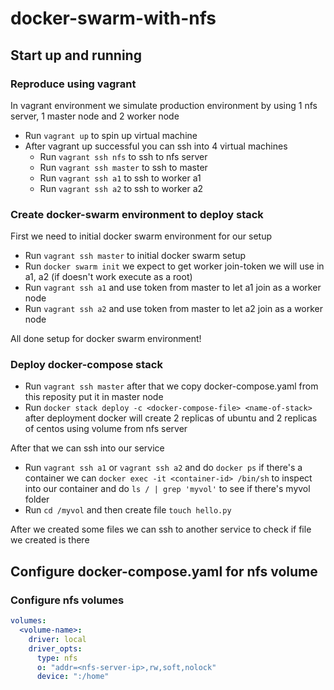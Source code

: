 # docker-swarm-with-nfs

## Start up and running

### Reproduce using vagrant

In vagrant environment we simulate production environment by using 1 nfs server, 1 master node and 2 worker node

* Run `vagrant up` to spin up virtual machine
* After vagrant up successful you can ssh into 4 virtual machines
  * Run `vagrant ssh nfs` to ssh to nfs server
  * Run `vagrant ssh master` to ssh to master
  * Run `vagrant ssh a1` to ssh to worker a1
  * Run `vagrant ssh a2` to ssh to worker a2

### Create docker-swarm environment to deploy stack

First we need to initial docker swarm environment for our setup

* Run `vagrant ssh master` to initial docker swarm setup
* Run `docker swarm init` we expect to get worker join-token we will use in a1, a2 (if doesn't work execute as a root)
* Run `vagrant ssh a1` and use token from master to let a1 join as a worker node
* Run `vagrant ssh a2` and use token from master to let a2 join as a worker node

All done setup for docker swarm environment!

### Deploy docker-compose stack

* Run `vagrant ssh master` after that we copy docker-compose.yaml from this reposity put it in master node
* Run `docker stack deploy -c <docker-compose-file> <name-of-stack>` after deployment docker will create 2 replicas of ubuntu and 2 replicas of centos using volume from nfs server

After that we can ssh into our service
* Run `vagrant ssh a1` or `vagrant ssh a2` and do `docker ps` if there's a container we can `docker exec -it <container-id> /bin/sh` to inspect into our container and do `ls / | grep 'myvol'` to see if there's myvol folder
* Run `cd /myvol` and then create file `touch hello.py`

After we created some files we can ssh to another service to check if file we created is there

## Configure docker-compose.yaml for nfs volume

### Configure nfs volumes

```yaml
volumes:
  <volume-name>:
    driver: local
    driver_opts:
      type: nfs
      o: "addr=<nfs-server-ip>,rw,soft,nolock"
      device: ":/home"
```
